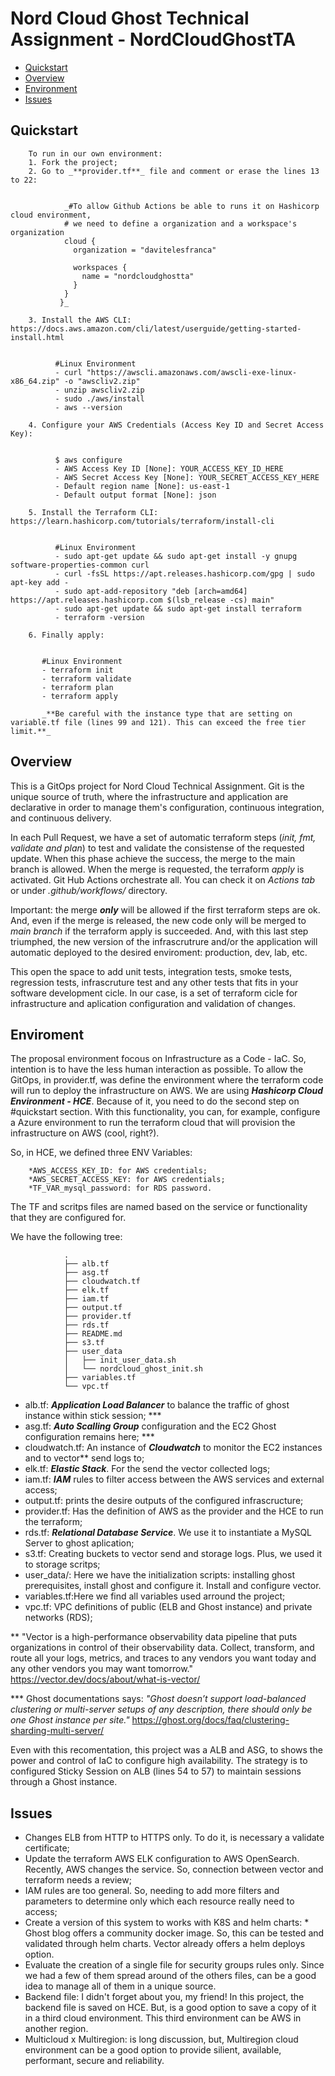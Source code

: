 # Nord Cloud Ghost Technical Assignment - NordCloudGhostTA

* [Quickstart](#quickstart)
* [Overview](#overview)
* [Environment](#environment)
* [Issues](#issues)

## Quickstart

        To run in our own environment:
        1. Fork the project;
        2. Go to _**provider.tf**_ file and comment or erase the lines 13 to 22:


                _#To allow Github Actions be able to runs it on Hashicorp cloud environment, 
                # we need to define a organization and a workspace's organization
                cloud {
                  organization = "davitelesfranca"

                  workspaces {
                    name = "nordcloudghostta"
                  }   
                } 
               }_

        3. Install the AWS CLI: https://docs.aws.amazon.com/cli/latest/userguide/getting-started-install.html


              #Linux Environment
              - curl "https://awscli.amazonaws.com/awscli-exe-linux-x86_64.zip" -o "awscliv2.zip"
              - unzip awscliv2.zip
              - sudo ./aws/install
              - aws --version

        4. Configure your AWS Credentials (Access Key ID and Secret Access Key):


              $ aws configure
              - AWS Access Key ID [None]: YOUR_ACCESS_KEY_ID_HERE
              - AWS Secret Access Key [None]: YOUR_SECRET_ACCESS_KEY_HERE
              - Default region name [None]: us-east-1
              - Default output format [None]: json

        5. Install the Terraform CLI: https://learn.hashicorp.com/tutorials/terraform/install-cli


              #Linux Environment
              - sudo apt-get update && sudo apt-get install -y gnupg software-properties-common curl
              - curl -fsSL https://apt.releases.hashicorp.com/gpg | sudo apt-key add -
              - sudo apt-add-repository "deb [arch=amd64] https://apt.releases.hashicorp.com $(lsb_release -cs) main"
              - sudo apt-get update && sudo apt-get install terraform
              - terraform -version

        6. Finally apply:


           #Linux Environment
           - terraform init
           - terraform validate
           - terraform plan
           - terraform apply
           
           _**Be careful with the instance type that are setting on variable.tf file (lines 99 and 121). This can exceed the free tier limit.**_
   
   
## Overview
This is a GitOps project for Nord Cloud Technical Assignment. Git is the unique source of truth, where the infrastructure and application are declarative in order to manage them's configuration, continuous integration, and continuous delivery.

In each Pull Request, we have a set of automatic terraform steps (_init, fmt, validate and plan_) to test and validate the consistense of the requested update. When this phase achieve the success, the merge to the main branch is allowed. When the merge is requested, the terraform _apply_ is activated. Git Hub Actions orchestrate all. You can check it on _Actions tab_ or under _.github/workflows/_ directory.

Important: the merge **_only_** will be allowed if the first terraform steps are ok. And, even if the merge is released, the new code only will be merged to _main branch_ if the terraform apply is succeeded. And, with this last step triumphed, the new version of the infrascrutrure and/or the application will automatic deployed to the desired enviroment: production, dev, lab, etc.

This open the space to add unit tests, integration tests, smoke tests, regression tests, infrascruture test and any other tests that fits in your software development cicle. In our case, is a set of terraform cicle for infrastructure and aplication configuration and validation of changes.

## Enviroment
The proposal environment focous on Infrastructure as a Code - IaC. So, intention is to have the less human interaction as possible. To allow the GitOps, in provider.tf, was define the environment where the terraform code will run to deploy the infrastructure on AWS. We are using _**Hashicorp Cloud Environment - HCE**_. Because of it, you need to do the second step on #quickstart section. With this functionality, you can, for example, configure a Azure environment to run the terraform cloud that will provision the infrastructure on AWS (cool, right?). 

So, in HCE, we defined three ENV Variables:

        *AWS_ACCESS_KEY_ID: for AWS credentials; 
        *AWS_SECRET_ACCESS_KEY: for AWS credentials;
        *TF_VAR_mysql_password: for RDS password.

The TF and scritps files are named based on the service or functionality that they are configured for. 

We have the following tree:

                .
                ├── alb.tf
                ├── asg.tf
                ├── cloudwatch.tf
                ├── elk.tf
                ├── iam.tf
                ├── output.tf
                ├── provider.tf
                ├── rds.tf
                ├── README.md
                ├── s3.tf
                ├── user_data
                │   ├── init_user_data.sh
                │   └── nordcloud_ghost_init.sh
                ├── variables.tf
                └── vpc.tf


- alb.tf: _**Application Load Balancer**_ to balance the traffic of ghost instance within stick session; ***
- asg.tf: **_Auto Scalling Group_** configuration and the EC2 Ghost configuration remains here; *** 
- cloudwatch.tf: An instance of _**Cloudwatch**_ to monitor the EC2 instances and to vector** send logs to;
- elk.tf: _**Elastic Stack**_. For the send the vector collected logs;
- iam.tf: _**IAM**_ rules to filter access between the AWS services and external access;
- output.tf: prints the desire outputs of the configured infrascructure;
- provider.tf: Has the definition of AWS as the provider and the HCE to run the terraform;
- rds.tf: _**Relational Database Service**_. We use it to instantiate a MySQL Server to ghost aplication; 
- s3.tf: Creating buckets to vector send and storage logs. Plus, we used it to storage scritps;    
- user_data/: Here we have the initialization scripts: installing ghost prerequisites, install ghost and configure it. Install and configure vector.
- variables.tf:Here we find all variables used arround the project; 
- vpc.tf: VPC definitions of public (ELB and Ghost instance) and private networks (RDS);

** "Vector is a high-performance observability data pipeline that puts organizations in control of their observability data. Collect, transform, and route all your logs, metrics, and traces to any vendors you want today and any other vendors you may want tomorrow." https://vector.dev/docs/about/what-is-vector/

*** Ghost documentations says: _"Ghost doesn’t support load-balanced clustering or multi-server setups of any description, there should only be one Ghost instance per site."_ https://ghost.org/docs/faq/clustering-sharding-multi-server/

Even with this recomentation, this project was a ALB and ASG, to shows the power and control of IaC to configure high availability. The strategy is to configured Sticky Session on ALB (lines 54 to 57) to maintain sessions through a Ghost instance.
                
## Issues
- Changes ELB from HTTP to HTTPS only. To do it, is necessary a validate certificate;
- Update the terraform AWS ELK configuration to AWS OpenSearch. Recently, AWS changes the service. So, connection between vector and terraform needs a review;
- IAM rules are too general. So, needing to add more filters and parameters to determine only which each resource really need to access;
- Create a version of this system to works with K8S and helm charts:
        * Ghost blog offers a community docker image. So, this can be tested and validated through helm charts. Vector already offers a helm deploys option.
- Evaluate the creation of a single file for security groups rules only. Since we had a few of them spread around of the others files, can be a good idea to manage all of them in a unique source.
- Backend file: I didn't forget about you, my friend! In this project, the backend file is saved on HCE. But, is a good option to save a copy of it in a third cloud environment. This third environment can be AWS in another region.
- Multicloud x Multiregion: is long discussion, but, Multiregion cloud environment can be a good option to provide silient, available, performant, secure and reliability.
      
